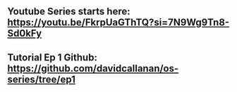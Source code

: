 Youtube Series starts here: https://youtu.be/FkrpUaGThTQ?si=7N9Wg9Tn8-Sd0kFy
---
Tutorial Ep 1 Github: https://github.com/davidcallanan/os-series/tree/ep1
---